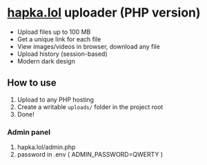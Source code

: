 # [hapka.lol](https:/hapka.lol) uploader (PHP version)

- Upload files up to 100 MB
- Get a unique link for each file
- View images/videos in browser, download any file
- Upload history (session-based)
- Modern dark design

## How to use

1. Upload to any PHP hosting
2. Create a writable `uploads/` folder in the project root
3. Done!

### Admin panel

1. hapka.lol/admin.php
2. password in .env ( ADMIN_PASSWORD=QWERTY )
